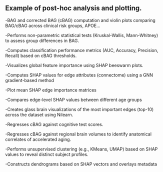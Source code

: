 
## Example of post-hoc analysis and plotting.

-BAG and corrected BAG (cBAG) computation and violin plots comparing BAG/cBAG across clinical risk groups, APOE...

-Performs non-parametric statistical tests (Kruskal-Wallis, Mann-Whitney) to assess group differences in BAG.

-Computes classification performance metrics (AUC, Accuracy, Precision, Recall) based on cBAG thresholds.

-Visualizes global feature importance using SHAP beeswarm plots.

-Computes SHAP values for edge attributes (connectome) using a GNN gradient-based method

-Plot mean SHAP edge importance matrices

-Compares edge-level SHAP values between different age groups

-Creates glass brain visualizations of the most important edges (top-10) across the dataset using Nilearn.

-Regresses cBAG against cognitive test scores.

-Regresses cBAG against regional brain volumes to identify anatomical correlates of accelerated aging.

-Performs unsupervised clustering (e.g., KMeans, UMAP) based on SHAP values to reveal distinct subject profiles.

-Constructs dendrograms based on SHAP vectors and overlays metadata
